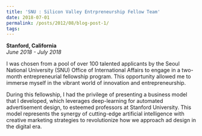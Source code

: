 ```yaml
---
title: 'SNU : Silicon Valley Entrpreneurship Fellow Team'
date: 2018-07-01
permalink: /posts/2012/08/blog-post-1/
tags:
---
```


<b>Stanford, California</b><br><i>June 2018 - July 2018</i>

 I was chosen from a pool of over 100 talented applicants by the Seoul National University (SNU) Office of International Affairs to engage in a two-month entrepreneurial fellowship program. This opportunity allowed me to immerse myself in the vibrant world of innovation and entrepreneurship.

During this fellowship, I had the privilege of presenting a business model that I developed, which leverages deep-learning for automated advertisement design, to esteemed professors at Stanford University. This model represents the synergy of cutting-edge artificial intelligence with creative marketing strategies to revolutionize how we approach ad design in the digital era.